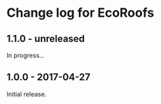 # Change log for EcoRoofs

## 1.1.0 - unreleased

In progress...


## 1.0.0 - 2017-04-27

Initial release.
